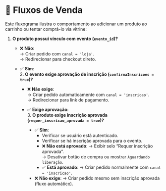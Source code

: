 # 🔁 Fluxos de Venda

Este fluxograma ilustra o comportamento ao adicionar um produto ao carrinho ou tentar comprá-lo via vitrine:

1. **O produto possui vínculo com evento (`evento_id`)?**

   - ❌ **Não**:  
     → Criar pedido com `canal = 'loja'`.  
     → Redirecionar para checkout direto.

   - ✅ **Sim**:  
     2. **O evento exige aprovação de inscrição (`confirmaInscricoes = true`)?**

     - ❌ **Não exige**:  
       → Criar pedido automaticamente com `canal = 'inscricao'`.  
       → Redirecionar para link de pagamento.

     - ✅ **Exige aprovação**:  
       3. **O produto exige inscrição aprovada (`requer_inscricao_aprovada = true`)?**
       - ✅ **Sim**:
         - Verificar se usuário está autenticado.
         - Verificar se há inscrição aprovada para o evento.
         - ❌ **Não está aprovado**:
           → Exibir selo “Requer inscrição aprovada”.  
           → Desativar botão de compra ou mostrar `Aguardando liberação`.
         - ✅ **Está aprovado**:
           → Criar pedido normalmente com `canal = 'inscricao'`.
       - ❌ **Não exige**:
         → Criar pedido mesmo sem inscrição aprovada (fluxo automático).
